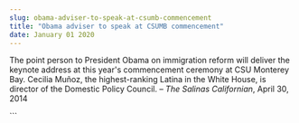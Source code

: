 ```yaml
---
slug: obama-adviser-to-speak-at-csumb-commencement
title: "Obama adviser to speak at CSUMB commencement"
date: January 01 2020
---
```


 
<p>
  The point person to President Obama on immigration reform will deliver the
  keynote address at this year's commencement ceremony at CSU Monterey Bay.
  Cecilia Muñoz, the highest-ranking Latina in the White House, is director of
  the Domestic Policy Council. – <em>The Salinas Californian</em>, April 30,
  2014
</p>
```
